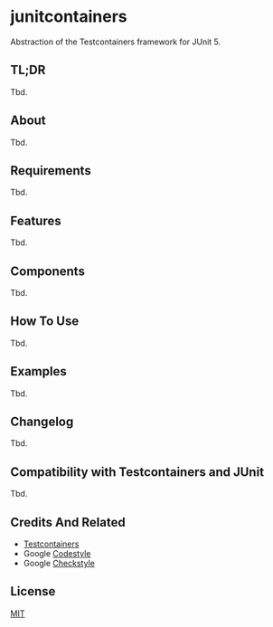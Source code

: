 # junitcontainers

Abstraction of the Testcontainers framework for JUnit 5.

## TL;DR

Tbd.

## About

Tbd.

## Requirements

Tbd.

## Features

Tbd.

## Components

Tbd.

## How To Use

Tbd.

## Examples

Tbd.

## Changelog

Tbd.

## Compatibility with Testcontainers and JUnit

Tbd. 

## Credits And Related

- [Testcontainers](https://www.testcontainers.org/)
- Google [Codestyle](https://github.com/google/styleguide/blob/gh-pages/intellij-java-google-style.xml)
- Google [Checkstyle](https://github.com/checkstyle/checkstyle/blob/master/src/main/resources/google_checks.xml)
       
## License

[MIT](LICENSE)
